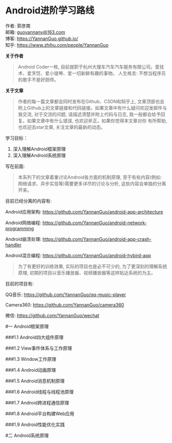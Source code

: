 # Android进阶学习路线

作者: 郭彦南  
邮箱: guoyannanv@163.com  
博客: https://YannanGuo.github.io/  
知乎: https://www.zhihu.com/people/YannanGuo

**关于作者**

>Android Coder一枚, 目前就职于杭州大搜车汽车汽车服务有限公司。爱技术、爱烹饪、爱小提琴、爱一切新鲜有趣的事物。
人生格言: 不想当程序员的歌手不是好厨师。

**关于文章**

>作者的每一篇文章都会同时发布在Github、CSDN和知乎上, 文章顶部也会附上Github上的文章链接和代码链接。如果文章中有什么疑问欢迎发邮件与
我交流, 对于交流的问题, 请描述清楚并附上代码与日志, 我一般都会给予回复。如果文章中有什么错误, 也欢迎斧正。如果你觉得本文章对你
有所帮助, 也欢迎去star文章, 关注文章的最新的动态。

学习目标：  

1. 深入理解Android框架原理
2. 深入理解Android系统原理

写在前面:

>本系列下的文章着重讨论Android各方面的机制原理, 至于有些内容(例如: 网络请求、异步实现等)需要更多详尽的讨论与分析, 这些内容会单独的分离开来。

目前已经分离的内容有:

Android应用架构: https://github.com/YannanGuo/android-app-architecture

Android网络编程: https://github.com/YannanGuo/android-network-programming

Android崩溃处理: https://github.com/YannanGuo/android-app-crash-handler

Android混合编程: https://github.com/YannanGuo/android-hybird-app

>为了有更好的训练效果, 实际的项目也是必不可少的, 为了更深刻的理解系统原理, 初期的项目以音乐播放器、视频播放器等这样贴近系统的为主。

目前的项目有:

QQ音乐: https://github.com/YannanGuo/qq-music-player

Camera360: https://github.com/YannanGuo/camera360

微信: https://github.com/YannanGuo/wechat

#一 Android框架原理

###1.1 Android四大组件原理

###1.2 View事件体系与工作原理

###1.3 Window工作原理

###1.4 Android动画原理

###1.5 Android消息机制原理

###1.6 Android线程与线程池原理

###1.7 Android跨进程通信原理

###1.8 Android平台构建Web应用

###1.9 Android性能优化实践

#二 Android系统原理
